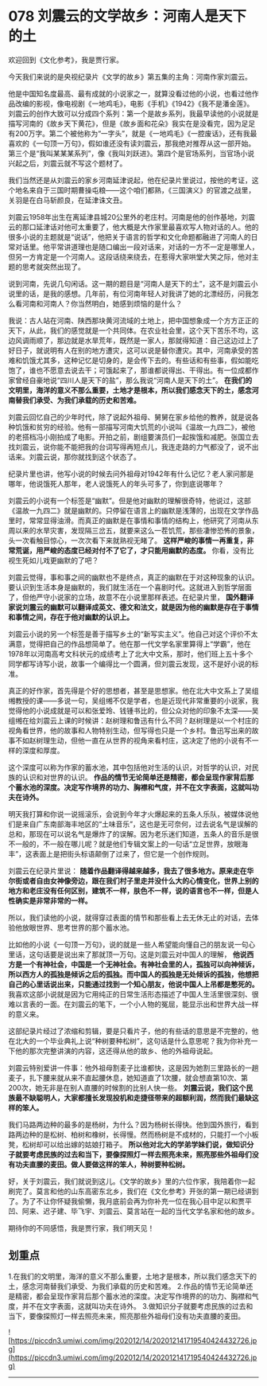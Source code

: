 # 078 刘震云的文学故乡：河南人是天下的土

欢迎回到《文化参考》，我是贾行家。

今天我们来说的是央视纪录片《文学的故乡》第五集的主角：河南作家刘震云。

他是中国知名度最高、最有成就的小说家之一，就算没看过他的小说，也看过他作品改编的影视，像电视剧《一地鸡毛》，电影《手机》《1942》《我不是潘金莲》。刘震云的创作大致可以分成四个系列：第一个是故乡系列，我最早读他的小说就是描写河南的《故乡天下黄花》，但是《故乡面和花朵》我实在是没看完，因为足足有200万字。第二个被他称为“一字头”，就是《一地鸡毛》《一腔废话》，还有我最喜欢的《一句顶一万句》，假如谁还没有读刘震云，那我绝对推荐从这一部开始。第三个是“我叫某某某系列”，像《我叫刘跃进》。第四个是官场系列，当官场小说兴起之后，刘震云就不写这个题材了。

我们当然还是从刘震云的家乡河南延津说起，他在纪录片里说过，按他的考证，这个地名来自于三国时期曹操屯粮——这个咱们都熟，《三国演义》的官渡之战里，关羽是在白马斩颜良，在延津诛文丑。

刘震云1958年出生在离延津县城20公里外的老庄村。河南是他的创作基地，刘震云的那口延津话对他可太重要了，他大概是大作家里最喜欢写人物对话的人。他的很多小说的主题就是“说话”，他把关于语言的哲学和文化命题都融进了河南人的日常对话里。他平常讲道理也是随口编出一段对话来，对话的一方不一定是哪里人，但另一方肯定是一个河南人。这段话绕来绕去，在惹得大家哄堂大笑之际，他对主题的思考就突然出现了。

说到河南，先说几句闲话。这一期的题目是“河南人是天下的土”，这不是刘震云小说里的话，是我的感想。几年前，有位河南年轻人对我讲了她的北漂经历，问我怎么看河南和河南人？你当然明白，她感到烦恼的是什么？

我说：古人站在河南、陕西那块黄河流域的土地上，把中国想象成一个方方正正的天下，从此，我们的感觉就是一个共同体。在农业社会里，这个天下苦乐不均，这边风调雨顺了，那边就是水旱荒年，既然是一家人，那就得知道：自己这边过上了好日子，就说明有人在别的地方遭灾，这可以说是替你遭灾。其中，河南承受的苦难和饥饿尤其多，这种记忆是切身的，是会传下去的。有些话和有些事，假如能吃饱了，谁也不愿意去说去干；可饿起来了，那谁都说得出、干得出。有一位成都作家曾经自豪地说“四川人是天下的盐”，那么我说“河南人是天下的土”。 **在我们的文明里，海洋的意义不那么重要，土地才是根本，所以我们感念天下的土，感念河南替我们承受、为我们承载的历史和苦难。**

刘震云回忆自己的少年时代，除了说起外祖母、舅舅在家乡给他的教养，就是说各种饥饿和贫穷的经验。他有一部描写河南大饥荒的小说叫《温故一九四二》，被他的老搭档冯小刚拍成了电影。开拍之前，剧组要演员们一起挨饿和减肥。张国立去找刘震云，说你能不能把我的台词写得再短点儿，我连走路的力气都没了，说不出话来。刘震云说，那你就找到这个状态了。

纪录片里也讲，他写小说的时候去问外祖母对1942年有什么记忆？老人家问那是哪年，他说饿死人那年，老人说饿死人的年头可多了，你到底说哪年？

刘震云的小说有一个标签是“幽默”。但是他对幽默的理解很奇特，他说过，这部《温故一九四二》就是幽默的。只停留在语言上的幽默是浅薄的，出现在文学作品里时，常常显得油滑。而真正的幽默是在事情和事情的结构上，他研究了河南从东周以来的水旱灾害，发现隔三岔五，就要来这么一茬饥荒，那些凄惨恐怖的景象，头一次看触目惊心，一次次看下来就熟视无睹了。 **这样严峻的事情一再重复，非常荒诞，用严峻的态度已经对付不了它了，才只能用幽默的态度。** 你看，没有比视生死如儿戏更幽默的了吧？

刘震云觉得，事和事之间的幽默也不是终点，真正的幽默在于对这种现象的认识。要认识到生活本身是幽默的，我们就生活在一个喜剧时代。这就进入到哲学层面了，但他严守小说家的立场，故意不在小说里那样表述。在纪录片里， **国外翻译家说刘震云的幽默可以翻译成英文、德文和法文，就是因为他的幽默是存在于事情和事情之间，存在于他对幽默的认识上。**

刘震云小说的另一个标签是善于描写乡土的“新写实主义”。他自己对这个评价不太满意，觉得把自己的作品想简单了。他在那一代文学名家里算得上“学霸”，他在1978年以河南高考文科状元的成绩考上了北大中文系，那时，他们班上五十多个同学都写诗写小说，故事一个编得比一个圆满，但刘震云发现，这不是好小说的标准。

真正的好作家，首先得是个好的思想者，甚至是思想家。他在北大中文系上了吴组缃教授的课——多说一句，吴组缃不仅是学者，也是近现代非常重要的小说家，我觉得他的小说成就是可以和张爱玲、钱锺书比的，但公众对他的印象不太深——吴组缃在给刘震云上课的时候讲：赵树理和鲁迅有什么不同？赵树理是以一个村庄的视角看世界，他的故事和人物特别生动，但写得也只是一个乡村。鲁迅写出来的故事不如赵树理生动，但他一直在从世界的视角来看村庄，这决定了他的小说有不一样的深度和厚度。

这个深度可以称为作家的蓄水池，其中包括他对生活的认识，对哲学的认识，对民族的认识和对世界的认识。 **作品的情节无论简单还是精密，都会呈现作家背后那个蓄水池的深度。决定写作境界的功力、胸襟和气度，并不在文字表面，这就叫功夫在诗外。**

明天我打算和你说一说摇滚乐，会说到今年才火爆起来的五条人乐队，被媒体说他们是来自广东南部海丰地区的“土味音乐”，这也是无可奈何，过去说名气是误解的总和，那现在可以说名气是爆炸了的误解。因为老乐迷们知道，五条人的音乐是很不一般的，不一般在哪儿呢？就是他们专辑文案上的一句话“立足世界，放眼海丰”，这表面上是把街头标语颠倒了过来了，但它是一个创作规则。

刘震云在纪录片里说： **随着作品翻译得越来越多，我去了很多地方。原来走在华尔街或者自由女神像旁边，跟在我们村子里走并没什么大的心情变化，世界上别的地方和老庄没有任何区别，建筑不一样，肤色不一样，说的语言也不一样，但是人性确实是非常非常的一样。**

所以，我们读他的小说，就得穿过表面的情节和那些看上去无休无止的对话，去体验他放眼世界、思考世界的那个蓄水池。

比如他的小说《一句顶一万句》，说的就是一些人希望能向懂自己的朋友说一句心里话，这句话要是说出来了那就顶一万句。这是刘震云对中国人的理解， **他说西方是一个有神社会，中国是一个无神社会。有神社会里的人，孤独可以向神倾诉，所以西方人的孤独是倾诉之后的孤独。而中国人的孤独是无处倾诉的孤独，他想把自己的心里话说出来，只能通过找到一个知心朋友，他说中国人上吊都是憋死的。** 我喜欢这部小说就是因为它用纯正的日常生活形态描述了中国人生活里很深刻、很难以言表的一面。在刘震云的笔下，一个小人物的冤屈，能显示出和世界大战一样的意义来。

这部纪录片经过了浓缩和剪辑，要是只看片子，他的有些话的意思是不完整的，他在北大的一个毕业典礼上说“种树要种松树”，这句话是什么意思呢？我为你补充一下他的那次完整讲演的内容，这还得从他的故乡、他的外祖母说起。

刘震云特别爱讲一件事：他外祖母割麦子比谁都快，这是因为她割三里路长的一趟麦子，扎下腰来就从来不直起腰休息，她知道直了1次腰，就会想直第10次、第200次，她无非是在别人直腰的时候割的比别人快一些。 **刘震云说，我们这个民族最不缺聪明人，大家都擅长发现投机和走捷径带来的超额利润，然而我们最缺这样的笨人。**

我们马路两边种的最多的是杨树，为什么？因为杨树长得快。他到国外旅行，看到路两边种的是松树、柏树和橡树，长得慢。然而杨树是不成材的，只能打一个小板凳，松树却可以给出嫁的姑娘打箱子。 **所以他对北大的学弟学妹们说，做知识分子就要考虑民族的过去和当下，要像探照灯一样去照亮未来，照亮那些外祖母们没有功夫直腰的麦田。做人要做这样的笨人，种树要种松树。**

好，关于刘震云，我们就说到这儿。《文学的故乡》里的六位作家，我陪着你一起刷完了。莫言和他的山东高密东北乡，我们在《文化参考》开张的第一期已经讲到了。为了不让你怀疑我偷懒，我月底前会再为你补充一位在我心目中足以和贾平凹、阿来、迟子建、毕飞宇、刘震云、莫言站在一起的当代文学名家和他的故乡。

期待你的不同感悟，我是贾行家，我们明天见！

## 划重点

1.在我们的文明里，海洋的意义不那么重要，土地才是根本，所以我们感念天下的土，感念河南替我们承受、为我们承载的历史和苦难。
2.作品的情节无论简单还是精密，都会呈现作家背后那个蓄水池的深度。决定写作境界的的功力、胸襟和气度，并不在文字表面，这就叫功夫在诗外。
3.做知识分子就要考虑民族的过去和当下，要像探照灯一样去照亮未来，照亮那些外祖母们没有功夫直腰的麦田。


![https://piccdn3.umiwi.com/img/202012/14/202012141719540424432726.jpg](https://piccdn3.umiwi.com/img/202012/14/202012141719540424432726.jpg)

---
